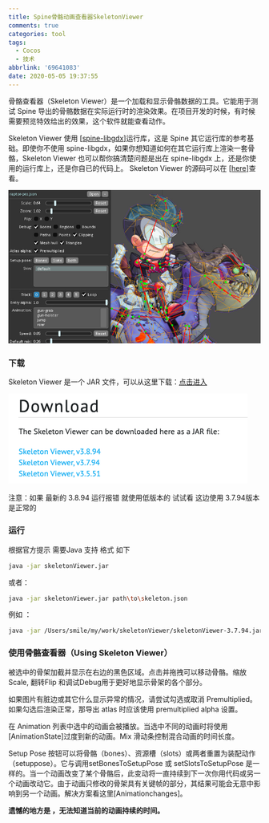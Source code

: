 ```yaml
---
title: Spine骨骼动画查看器SkeletonViewer
comments: true
categories: tool
tags:
  - Cocos
  - 技术
abbrlink: '69641083'
date: 2020-05-05 19:37:55
---
```


骨骼查看器（Skeleton Viewer）是一个加载和显示骨骼数据的工具。它能用于测试 Spine 导出的骨骼数据在实际运行时的渲染效果。在项目开发的时候，有时候需要预览特效给出的效果，这个软件就能查看动作。
<!--more-->
Skeleton Viewer 使用 [[spine-libgdx\]](https://github.com/EsotericSoftware/spine-runtimes/tree/3.6/spine-libgdx)运行库，这是 Spine 其它运行库的参考基础。即使你不使用 spine-libgdx，如果你想知道如何在其它运行库上渲染一套骨骼，Skeleton Viewer 也可以帮你搞清楚问题是出在 spine-libgdx 上，还是你使用的运行库上，还是你自已的代码上。
Skeleton Viewer 的源码可以在 [[here\]](https://github.com/EsotericSoftware/spine-runtimes/blob/3.6/spine-libgdx/spine-skeletonviewer/src/com/esotericsoftware/spine/SkeletonViewer.java)查看。

![img](Spine骨骼动画查看器SkeletonViewer/skeleton-viewer.jpg)

### 下载

Skeleton Viewer 是一个 JAR 文件，可以从这里下载：[点击进入](http://zh.esotericsoftware.com/spine-skeleton-viewer)

![image-20200510194407746](Spine骨骼动画查看器SkeletonViewer/image-20200510194407746.png)

注意：如果 最新的 3.8.94 运行报错 就使用低版本的 试试看  这边使用 3.7.94版本是正常的

### 运行

根据官方提示  需要Java 支持 格式 如下

```bash
java -jar skeletonViewer.jar
```

或者：

```bash
java -jar skeletonViewer.jar path\to\skeleton.json
```

例如 ：

```bash
java -jar /Users/smile/my/work/skeletonViewer/skeletonViewer-3.7.94.jar /Users/smile/my/work/skeletonViewer/jiejie.json
```

### 使用骨骼查看器（Using Skeleton Viewer）

被选中的骨架加截并显示在右边的黑色区域。点击并拖拽可以移动骨骼。缩放Scale, 翻转Flip 和调试Debug用于更好地显示骨架的各个部分。

如果图片有脏边或其它什么显示异常的情况，请尝试勾选或取消 Premultiplied。如果勾选后渲染正常，那导出 atlas 时应该使用 premultiplied alpha 设置。

在 Animation 列表中选中的动画会被播放。当选中不同的动画时将使用[AnimationState]过度到新的动画。Mix 滑动条控制混合动画的时间长度。

Setup Pose 按钮可以将骨骼（bones）、资源槽（slots）或两者重置为装配动作（setuppose）。它与调用setBonesToSetupPose 或 setSlotsToSetupPose 是一样的。当一个动画改变了某个骨骼后，此变动将一直持续到下一次你用代码或另一个动画改动它。由于动画只修改的骨架具有关键帧的部分，其结果可能会无意中影响到另一个动画。解决方案看这里[Animationchanges]。



**遗憾的地方是 ，无法知道当前的动画持续的时间。**